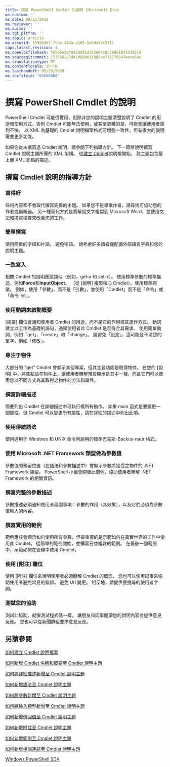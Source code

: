 ```yaml
---
title: 撰寫 PowerShell Cmdlet 的說明 |Microsoft Docs
ms.custom: ''
ms.date: 09/13/2016
ms.reviewer: ''
ms.suite: ''
ms.tgt_pltfrm: ''
ms.topic: article
ms.assetid: 55908d67-7cbe-482a-a105-5a6da93c5311
caps.latest.revision: 4
ms.openlocfilehash: fd565e8bf8429d91d785664c8cc69d1843439219
ms.sourcegitcommit: 173556307d45d88de31086ce776770547eece64c
ms.translationtype: MT
ms.contentlocale: zh-TW
ms.lasthandoff: 05/19/2020
ms.locfileid: "83560588"
---
```

# <a name="writing-help-for-powershell-cmdlets"></a>撰寫 PowerShell Cmdlet 的說明

PowerShell Cmdlet 可能很實用，但除非您的說明主題清楚說明了 Cmdlet 的用途和使用方式，否則 Cmdlet 可能無法使用，或甚至更糟的是，可能會讓使用者感到不快。
以 XML 為基礎的 Cmdlet 說明檔案格式可增強一致性，但有很大的説明需要更多功能。

如果您從未撰寫過 Cmdlet 說明，請參閱下列指導方針。
下一節將說明撰寫 Cmdlet 說明主題所需的 XML 架構。
從[建立 Cmdlet](./how-to-create-the-cmdlet-help-file.md)說明檔開始。
該主題包含最上層 XML 節點的描述。

## <a name="writing-guidelines-for-cmdlet-help"></a>撰寫 Cmdlet 說明的指導方針

### <a name="write-well"></a>寫得好
任何內容都不會取代撰寫完善的主題。
如果您不是專業作者，請尋找可協助您的作者或編輯器。
另一種替代方式是將解說文字複製到 Microsoft Word，並使用文法和拼寫檢查來改善您的工作。

### <a name="write-simply"></a>簡單撰寫
使用簡單的字組和片語。
避免術語。
請考慮許多讀者僅配備外部語言字典和您的說明主題。

### <a name="write-consistently"></a>一致寫入
相關 Cmdlet 的說明應該類似（例如，get-x 和 set-x）。
使用標準參數的標準描述，例如**Force**和**InputObject**。
（從 [說明] 複製核心 Cmdlet）。使用標準詞彙。
例如，使用「參數」，而不是「引數」，並使用「Cmdlet」而不是「命令」或「命令-let」。

### <a name="start-the-synopsis-with-a-verb"></a>使用動詞來啟動概要
[摘要] 欄位會通知使用者 Cmdlet 的用途，而不是它的作用或其運作方式。
動詞建立以工作為基礎的語句，通知使用者此 Cmdlet 是否符合其需求。
使用簡單動詞，例如「get」、「create」和「change」。
請避免「設定」，這可能是不清楚的單字，例如「修改」。

### <a name="focus-on-objects"></a>專注于物件
大部分的 "get" Cmdlet 會顯示某個專案，但其主要功能是取得物件。
在您的 [說明] 中，將焦點放在物件上，讓使用者瞭解預設顯示是其中一種，而且它們可以使用您以不同方式為其取得之物件的方法和屬性。

### <a name="write-detailed-descriptions"></a>撰寫詳細描述
簡要列出 Cmdlet 在詳細描述中可執行檔所有動作。
如果 main 函式是要變更一個屬性，但 Cmdlet 可以變更所有屬性，請在詳細的描述中列出此項。

### <a name="use-conventional-syntax"></a>使用傳統語法
使用適用于 Windows 和 UNIX 命令列說明的標準巴克斯-Backus-naur 格式。

### <a name="use-microsoft-net-framework-types-for-parameter-values"></a>使用 Microsoft .NET Framework 類型做為參數值
參數值的預留位置（在語法和參數描述中）會顯示參數將接受之物件的 .NET Framework 類型。
PowerShell 小組會開發此慣例，協助使用者瞭解 .NET Framework 的相關資訊。

### <a name="write-complete-parameter-descriptions"></a>撰寫完整的參數描述
參數描述必須通知使用者兩個事項：參數的作用（其效果），以及它們必須為參數值輸入的內容。

### <a name="write-practical-examples"></a>撰寫實用的範例
範例應該會顯示如何使用所有參數，但最重要的是示範如何在真實世界的工作中使用此 Cmdlet。
從簡單的範例開始，並撰寫日益複雜的範例。
在最後一個範例中，示範如何在管線中使用 Cmdlet。

### <a name="use-the-notes-field"></a>使用 [附注] 欄位
使用 [附注] 欄位來說明使用者必須瞭解 Cmdlet 的概念。
您也可以使用記事來協助使用者避免常見的錯誤。
避免 Url 變更。
相反地，請提供要搜尋的使用者字詞。

### <a name="test-your-help"></a>測試您的協助
測試此協助，就像測試程式碼一樣。
讓朋友和同事閱讀您的說明內容並提供意見反應。
您也可以從新聞群組要求意見反應。

## <a name="see-also"></a>另請參閱

 [如何建立 Cmdlet 說明檔案](./how-to-create-the-cmdlet-help-file.md)

 [如何新增 Cmdlet 名稱和概要至 Cmdlet 說明主題](./how-to-add-the-cmdlet-name-and-synopsis-to-a-cmdlet-help-topic.md)

 [如何將詳細描述新增至 Cmdlet 說明主題](./how-to-add-a-cmdlet-description.md)

 [如何新增語法至 Cmdlet 說明主題](./how-to-add-syntax-to-a-cmdlet-help-topic.md)

 [如何將參數新增至 Cmdlet 說明主題](./how-to-add-parameter-information.md)

 [如何將輸入類型新增至 Cmdlet 說明主題](./how-to-add-input-types-to-a-cmdlet-help-topic.md)

 [如何新增傳回值至 Cmdlet 說明主題](./how-to-add-return-values-to-a-cmdlet-help-topic.md)

 [如何新增附註至 Cmdlet 說明主題](./how-to-add-notes-to-a-cmdlet-help-topic.md)

 [如何新增範例至 Cmdlet 說明主題](./how-to-add-examples-to-a-cmdlet-help-topic.md)

 [如何新增相關連結至 Cmdlet 說明主題](./how-to-add-related-links-to-a-cmdlet-help-topic.md)

 [Windows PowerShell SDK](../windows-powershell-reference.md)
